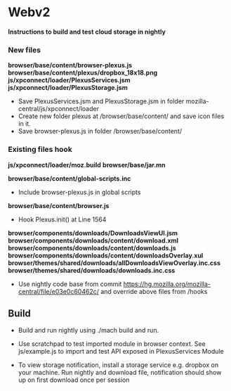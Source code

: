 # Webv2
**Instructions to build and test cloud storage in nightly**

### New files
**browser/base/content/browser-plexus.js**  
**browser/base/content/plexus/dropbox_18x18.png**  
**js/xpconnect/loader/PlexusServices.jsm**  
**js/xpconnect/loader/PlexusStorage.jsm**  

* Save PlexusServices.jsm and PlexusStorage.jsm in folder mozilla-central/js/xpconnect/loader
* Create new folder plexus at /browser/base/content/ and save icon files in it.
* Save browser-plexus.js in folder /browser/base/content/


### Existing files hook

**js/xpconnect/loader/moz.build**
**browser/base/jar.mn**

**browser/base/content/global-scripts.inc**
* Include browser-plexus.js in global scripts  

**browser/base/content/browser.js**
* Hook Plexus.init() at Line 1564

**browser/components/downloads/DownloadsViewUI.jsm**  
**browser/components/downloads/content/download.xml**  
**browser/components/downloads/content/downloads.js**  
**browser/components/downloads/content/downloadsOverlay.xul**  
**browser/themes/shared/downloads/allDownloadsViewOverlay.inc.css**  
**browser/themes/shared/downloads/downloads.inc.css**  
* Use nightly code base from commit https://hg.mozilla.org/mozilla-central/file/e03e0c60462c/ and override above files from /hooks 

## Build
* Build and run nightly using ./mach build and run.

* Use scratchpad to test imported module in browser context. See js/example.js to import and test API exposed in PlexusServices Module

* To view storage notification, install a storage service e.g. dropbox on your machine. Run nightly and download file, notification should show up on first download once per session
